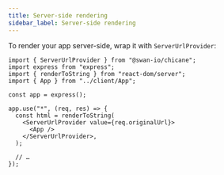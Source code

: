 ```yaml
---
title: Server-side rendering
sidebar_label: Server-side rendering
---
```


To render your app server-side, wrap it with `ServerUrlProvider`:

```tsx {1,11-13}
import { ServerUrlProvider } from "@swan-io/chicane";
import express from "express";
import { renderToString } from "react-dom/server";
import { App } from "../client/App";

const app = express();

app.use("*", (req, res) => {
  const html = renderToString(
    <ServerUrlProvider value={req.originalUrl}>
      <App />
    </ServerUrlProvider>,
  );

  // …
});
```
